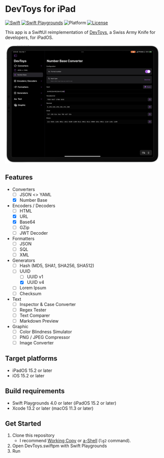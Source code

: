 # DevToys for iPad

[![Swift](https://img.shields.io/badge/Swift-5.5-orange.svg)](https://www.swift.org)
[![Swift Playgrounds](https://img.shields.io/badge/Swift%20Playgrounds-4.0-orange.svg)](https://itunes.apple.com/jp/app/swift-playgrounds/id908519492)
![Platform](https://img.shields.io/badge/platform-ipados-lightgrey.svg)
[![License](https://img.shields.io/github/license/kkk669/DevToys.swiftpm.svg)](LICENSE.txt)

This app is a SwiftUI reimplementation of [DevToys](https://devtoys.app), a Swiss Army Knife for developers, for iPadOS.

<img src="./screenshot.png" alt="screenshot" width="640">

## Features

- Converters
  - [ ] JSON <> YAML
  - [x] Number Base
- Encoders / Decoders
  - [ ] HTML
  - [x] URL
  - [x] Base64
  - [ ] GZip
  - [ ] JWT Decoder
- Formatters
  - [ ] JSON
  - [ ] SQL
  - [ ] XML
- Generators
  - [ ] Hash (MD5, SHA1, SHA256, SHA512)
  - [ ] UUID
    - [ ] UUID v1
    - [x] UUID v4
  - [ ] Lorem Ipsum
  - [ ] Checksum
- Text
  - [ ] Inspector & Case Converter
  - [ ] Regex Tester
  - [ ] Text Comparer
  - [ ] Markdown Preview
- Graphic
  - [ ] Color Blindness Simulator
  - [ ] PNG / JPEG Compressor
  - [ ] Image Converter

## Target platforms

- iPadOS 15.2 or later
- iOS 15.2 or later
  
## Build requirements

- Swift Playgrounds 4.0 or later (iPadOS 15.2 or later)
- Xcode 13.2 or later (macOS 11.3 or later)

## Get Started

1. Clone this repository
    - I recommend [Working Copy](https://workingcopyapp.com) or [a-Shell](https://holzschu.github.io/a-Shell_iOS/) (`lg2` command).
1. Open DevToys.swiftpm with Swift Playgrounds
1. Run
